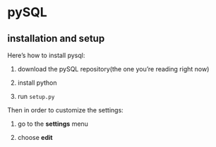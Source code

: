 # pySQL

## installation and setup

Here’s how to install pysql:

1) download the pySQL repository(the one you’re reading right now)

2) install python

3) run `setup.py`

Then in order to customize the settings:

1) go to the **settings** menu

2) choose **edit**

<qwerty>
